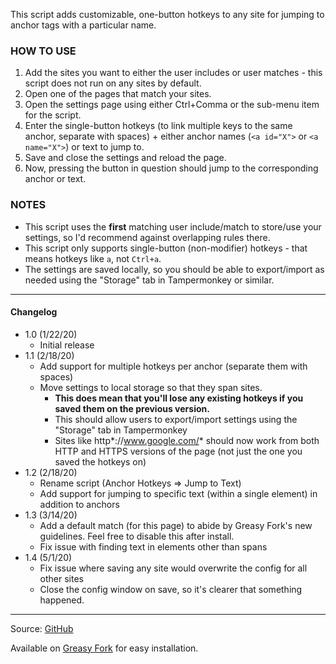 This script adds customizable, one-button hotkeys to any site for jumping to anchor tags with a particular name.

### HOW TO USE
1. Add the sites you want to either the user includes or user matches - this script does not run on any sites by default.
2. Open one of the pages that match your sites.
3. Open the settings page using either Ctrl+Comma or the sub-menu item for the script.
4. Enter the single-button hotkeys (to link multiple keys to the same anchor, separate with spaces) + either anchor names (`<a id="X">` or `<a name="X">`) or text to jump to.
5. Save and close the settings and reload the page.
6. Now, pressing the button in question should jump to the corresponding anchor or text.

### NOTES
* This script uses the <b>first</b> matching user include/match to store/use your settings, so I'd recommend against overlapping rules there.
* This script only supports single-button (non-modifier) hotkeys - that means hotkeys like `a`, not `Ctrl+a`.
* The settings are saved locally, so you should be able to export/import as needed using the "Storage" tab in Tampermonkey or similar.

---

#### Changelog
* 1.0 (1/22/20)
  * Initial release
* 1.1 (2/18/20)
  * Add support for multiple hotkeys per anchor (separate them with spaces)
  * Move settings to local storage so that they span sites.
    * **This does mean that you'll lose any existing hotkeys if you saved them on the previous version.**
    * This should allow users to export/import settings using the "Storage" tab in Tampermonkey
    * Sites like http*://www.google.com/* should now work from both HTTP and HTTPS versions of the page (not just the one you saved the hotkeys on)
* 1.2 (2/18/20)
  * Rename script (Anchor Hotkeys => Jump to Text)
  * Add support for jumping to specific text (within a single element) in addition to anchors
* 1.3 (3/14/20)
  * Add a default match (for this page) to abide by Greasy Fork's new guidelines. Feel free to disable this after install.
  * Fix issue with finding text in elements other than spans
* 1.4 (5/1/20)
  * Fix issue where saving any site would overwrite the config for all other sites
  * Close the config window on save, so it's clearer that something happened.

---

Source: [GitHub](https://github.com/theborg3of5/Userscripts/tree/master/anchorHotkeys)

Available on [Greasy Fork](https://greasyfork.org/en/scripts/395551-anchor-hotkeys) for easy installation.
